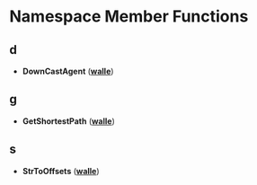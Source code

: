 
# Namespace Member Functions



## d

* **DownCastAgent** ([**walle**](namespacewalle.md))


## g

* **GetShortestPath** ([**walle**](namespacewalle.md))


## s

* **StrToOffsets** ([**walle**](namespacewalle.md))




